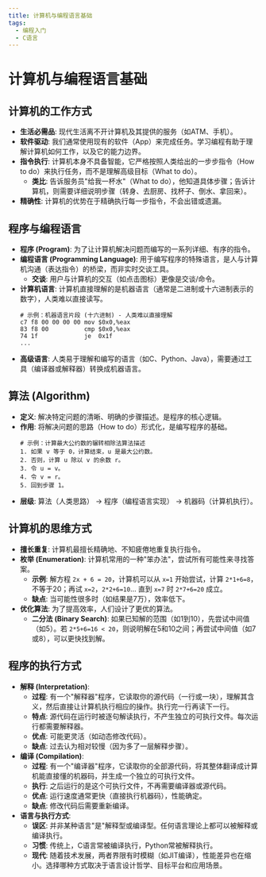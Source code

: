 ```yaml
---
title: 计算机与编程语言基础
tags:
  - 编程入门
  - C语言
---
```


# 计算机与编程语言基础

## 计算机的工作方式

- **生活必需品**: 现代生活离不开计算机及其提供的服务（如ATM、手机）。
- **软件驱动**: 我们通常使用现有的软件（App）来完成任务。学习编程有助于理解计算机如何工作，以及它的能力边界。
- **指令执行**: 计算机本身不具备智能，它严格按照人类给出的一步步指令（How to do）来执行任务，而不是理解高级目标（What to do）。
    - **类比**: 告诉服务员"给我一杯水"（What to do），他知道具体步骤；告诉计算机，则需要详细说明步骤（转身、去厨房、找杯子、倒水、拿回来）。
- **精确性**: 计算机的优势在于精确执行每一步指令，不会出错或遗漏。

## 程序与编程语言

- **程序 (Program)**: 为了让计算机解决问题而编写的一系列详细、有序的指令。
- **编程语言 (Programming Language)**: 用于编写程序的特殊语言，是人与计算机沟通（表达指令）的桥梁，而非实时交谈工具。
    - **交谈**: 用户与计算机的交互（如点击图标）更像是交谈/命令。
- **计算机语言**: 计算机直接理解的是机器语言（通常是二进制或十六进制表示的数字），人类难以直接读写。
    ```plaintext
    # 示例：机器语言片段 (十六进制) - 人类难以直接理解
    c7 f8 00 00 00 00 mov $0x0,%eax
    83 f8 00          cmp $0x0,%eax
    74 1f             je  0x1f
    ...
    ```
- **高级语言**: 人类易于理解和编写的语言（如C、Python、Java），需要通过工具（编译器或解释器）转换成机器语言。

## 算法 (Algorithm)

- **定义**: 解决特定问题的清晰、明确的步骤描述。是程序的核心逻辑。
- **作用**: 将解决问题的思路（How to do）形式化，是编写程序的基础。
    ```plaintext
    # 示例：计算最大公约数的辗转相除法算法描述
    1. 如果 v 等于 0，计算结束，u 是最大公约数。
    2. 否则，计算 u 除以 v 的余数 r。
    3. 令 u = v。
    4. 令 v = r。
    5. 回到步骤 1。
    ```
- **层级**: 算法（人类思路） -> 程序（编程语言实现） -> 机器码（计算机执行）。

## 计算机的思维方式

- **擅长重复**: 计算机最擅长精确地、不知疲倦地重复执行指令。
- **枚举 (Enumeration)**: 计算机常用的一种"笨办法"，尝试所有可能性来寻找答案。
    - **示例**: 解方程 `2x + 6 = 20`，计算机可以从 `x=1` 开始尝试，计算 `2*1+6=8`，不等于20；再试 `x=2`，`2*2+6=10`... 直到 `x=7` 时 `2*7+6=20` 成立。
    - **缺点**: 当可能性很多时（如结果是7万），效率低下。
- **优化算法**: 为了提高效率，人们设计了更优的算法。
    - **二分法 (Binary Search)**: 如果已知解的范围（如1到10），先尝试中间值（如5）。若 `2*5+6=16 < 20`，则说明解在5和10之间；再尝试中间值（如7或8），可以更快找到解。

## 程序的执行方式

- **解释 (Interpretation)**:
    - **过程**: 有一个"解释器"程序，它读取你的源代码（一行或一块），理解其含义，然后直接让计算机执行相应的操作。执行完一行再读下一行。
    - **特点**: 源代码在运行时被逐句解读执行，不产生独立的可执行文件。每次运行都需要解释器。
    - **优点**: 可能更灵活（如动态修改代码）。
    - **缺点**: 过去认为相对较慢（因为多了一层解释步骤）。
- **编译 (Compilation)**:
    - **过程**: 有一个"编译器"程序，它读取你的全部源代码，将其整体翻译成计算机能直接懂的机器码，并生成一个独立的可执行文件。
    - **执行**: 之后运行的是这个可执行文件，不再需要编译器或源代码。
    - **优点**: 运行速度通常更快（直接执行机器码），性能确定。
    - **缺点**: 修改代码后需要重新编译。
- **语言与执行方式**:
    - **误区**: 并非某种语言"是"解释型或编译型。任何语言理论上都可以被解释或编译执行。
    - **习惯**: 传统上，C语言常被编译执行，Python常被解释执行。
    - **现代**: 随着技术发展，两者界限有时模糊（如JIT编译），性能差异也在缩小。选择哪种方式取决于语言设计哲学、目标平台和应用场景。
